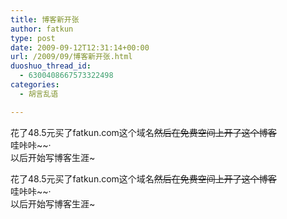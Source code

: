 ```yaml
---
title: 博客新开张
author: fatkun
type: post
date: 2009-09-12T12:31:14+00:00
url: /2009/09/博客新开张.html
duoshuo_thread_id:
  - 6300408667573322498
categories:
  - 胡言乱语

---
```

花了48.5元买了fatkun.com这个域名~~然后在免费空间上开了这个博客~~  
哇咔咔~~·  
以后开始写博客生涯~
<!--more-->

  
花了48.5元买了fatkun.com这个域名~~然后在免费空间上开了这个博客~~  
哇咔咔~~·  
以后开始写博客生涯~